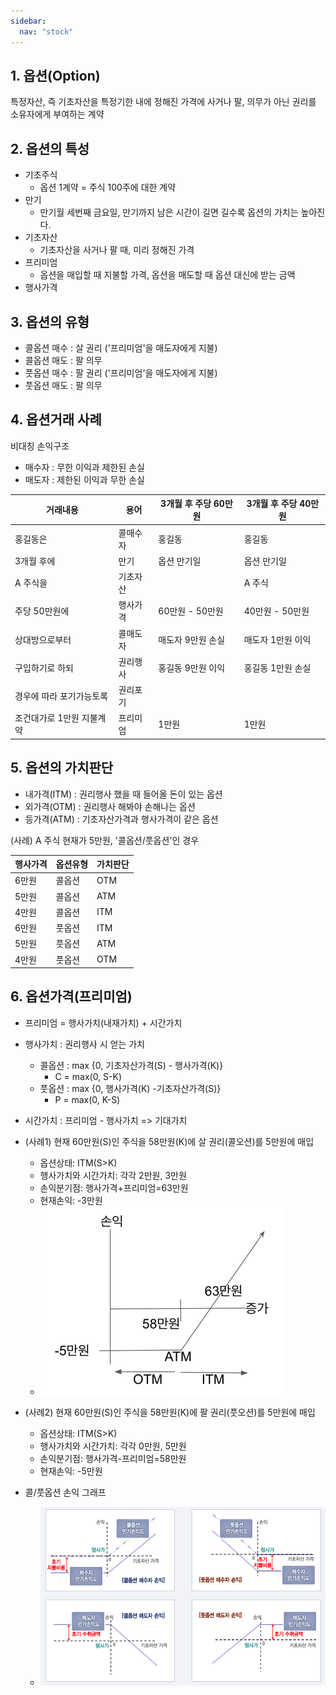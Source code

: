 ```yaml
---
sidebar:
  nav: "stock"
---
```



## 1. 옵션(Option)
특정자산, 즉 기초자산을 특정기한 내에 정해진 가격에 사거나 팔, 의무가 아닌 권리를 소유자에게 부여하는 계약

## 2. 옵션의 특성
 - 기초주식
   - 옵션 1계약 = 주식 100주에 대한 계약
 - 만기
   - 만기월 세번째 금요일, 만기까지 남은 시간이 길면 길수록 옵션의 가치는 높아진다.
 - 기초자산
   - 기초자산을 사거나 팔 때, 미리 정해진 가격
 - 프리미엄
   - 옵션을 매입할 때 지불할 가격, 옵션을 매도할 때 옵션 대신에 받는 금액
 - 행사가격

## 3. 옵션의 유형
 - 콜옵션 매수 : 살 권리 ('프리미엄'을 매도자에게 지불)
 - 콜옵션 매도 : 팔 의무
 - 풋옵션 매수 : 팔 권리 ('프리미엄'을 매도자에게 지불)
 - 풋옵션 매도 : 팔 의무

## 4. 옵션거래 사례
비대칭 손익구조
 - 매수자 : 무한 이익과 제한된 손실
 - 매도자 : 제한된 이익과 무한 손실

|거래내용|용어|3개월 후 주당 60만원|3개월 후 주당 40만원|
|------|---|---|---|
|홍길동은             | 콜매수자 | 홍길동          |  홍길동        |
|3개월 후에           | 만기    | 옵션 만기일      | 옵션 만기일     |
|A 주식을            | 기초자산  |              | A 주식        |
|주당 50만원에         | 행사가격 | 60만원 - 50만원 | 40만원 - 50만원 |
|상대방으로부터         | 콜매도자 | 매도자 9만원 손실 | 매도자 1만원 이익 |
|구입하기로 하되        | 권리행사 | 홍길동 9만원 이익 | 홍길동 1만원 손실 |
|경우에 따라 포기가능토록 | 권리포기 |               |              |
|조건대가로 1만원 지불계약| 프리미엄 |      1만원     |    1만원       |

## 5. 옵션의 가치판단
- 내가격(ITM) : 권리행사 했을 때 들어올 돈이 있는 옵션
- 외가격(OTM) : 권리행사 해봐야 손해나는 옵션
- 등가격(ATM) : 기초자산가격과 행사가격이 같은 옵션

(사례) A 주식 현재가 5만원, '콜옵션/풋옵션'인 경우

|행사가격|옵션유형|가치판단|
|------|---|---|
|6만원|콜옵션|OTM|
|5만원|콜옵션|ATM|
|4만원|콜옵션|ITM|
|6만원|풋옵션|ITM|
|5만원|풋옵션|ATM|
|4만원|풋옵션|OTM|

## 6. 옵션가격(프리미엄)
- 프리미엄 = 행사가치(내재가치) + 시간가치
- 행사가치 : 권리행사 시 얻는 가치
  - 콜옵션 : max {0, 기초자산가격(S) - 행사가격(K)}
    - C = max(0, S-K)
  - 풋옵션 : max {0, 행사가격(K) -기초자산가격(S)}
    - P = max(0, K-S)
- 시간가치 : 프리미엄 - 행사가치 => 기대가치

- (사례1) 현재 60만원(S)인 주식을
        58만원(K)에 살 권리(콜오션)를 5만원에 매입
  - 옵션상태: ITM(S>K)
  - 행사가치와 시간가치: 각각 2만원, 3만원
  - 손익분기점: 행사가격+프리미엄=63만원
  - 현재손익: -3만원
  - ![stockanalytics](/assets/images/stockanalytics/zimage_stock_option1.png)

- (사례2) 현재 60만원(S)인 주식을
        58만원(K)에 팔 권리(풋오션)를 5만원에 매입
  - 옵션상태: ITM(S>K)
  - 행사가치와 시간가치: 각각 0만원, 5만원
  - 손익분기점: 행사가격-프리미엄=58만원
  - 현재손익: -5만원

- 콜/풋옵션 손익 그래프
  - ![stockanalytics](/assets/images/stockanalytics/zimage_stock_option2.png)
